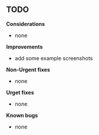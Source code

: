 
## TODO

**Considerations**
* none

**Improvements**
* add some example screenshots

**Non-Urgent fixes**
* none

**Urget fixes**
* none

**Known bugs**
* none

